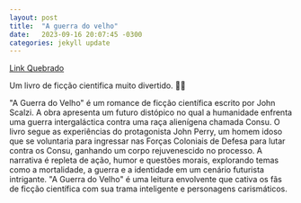 ```yaml
---
layout: post
title:  "A guerra do velho"
date:   2023-09-16 20:07:45 -0300
categories: jekyll update
---
```


[Link Quebrado](http://dddasdd1.com/link_invalido)

Um livro de ficção cientifica muito divertido. 👾📖

"A Guerra do Velho" é um romance de ficção científica escrito por John Scalzi. A obra apresenta um futuro distópico no qual a humanidade enfrenta uma guerra intergaláctica contra uma raça alienígena chamada Consu. O livro segue as experiências do protagonista John Perry, um homem idoso que se voluntaria para ingressar nas Forças Coloniais de Defesa para lutar contra os Consu, ganhando um corpo rejuvenescido no processo. A narrativa é repleta de ação, humor e questões morais, explorando temas como a mortalidade, a guerra e a identidade em um cenário futurista intrigante. "A Guerra do Velho" é uma leitura envolvente que cativa os fãs de ficção científica com sua trama inteligente e personagens carismáticos.